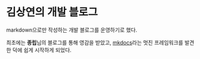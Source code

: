 # 김상연의 개발 블로그

markdown으로만 작성하는 개발 블로그를 운영하기로 했다.

최초에는 **종립**님의 블로그를 통해 영감을 받았고, [mkdocs](https://squidfunk.github.io/mkdocs-material/)라는 멋진 프레임워크를 발견한 덕에 쉽게 시작하게 되었다.
